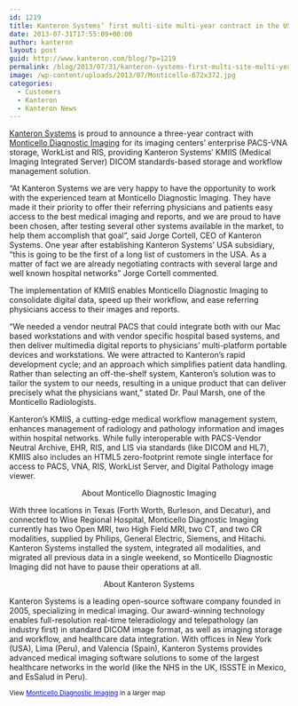 ```yaml
---
id: 1219
title: Kanteron Systems’ first multi-site multi-year contract in the USA
date: 2013-07-31T17:55:09+00:00
author: kanteron
layout: post
guid: http://www.kanteron.com/blog/?p=1219
permalink: /blog/2013/07/31/kanteron-systems-first-multi-site-multi-year-contract-in-the-usa/
image: /wp-content/uploads/2013/07/Monticello-672x372.jpg
categories:
  - Customers
  - Kanteron
  - Kanteron News
---
```

<a title="http://www.kanteron.com" href="http://www.kanteron.com" target="_blank">Kanteron Systems</a> is proud to announce a three-year contract with <a title="http://monticellodiagnosticimaging.com" href="http://monticellodiagnosticimaging.com" target="_blank">Monticello Diagnostic Imaging</a> for its imaging centers’ enterprise PACS-VNA storage, WorkList and RIS, providing Kanteron Systems’ KMIIS (Medical Imaging Integrated Server) DICOM standards-based storage and workflow management solution.

&#8220;At Kanteron Systems we are very happy to have the opportunity to work with the experienced team at Monticello Diagnostic Imaging. They have made it their priority to offer their referring physicians and patients easy access to the best medical imaging and reports, and we are proud to have been chosen, after testing several other systems available in the market, to help them accomplish that goal&#8221;, said Jorge Cortell, CEO of Kanteron Systems. One year after establishing Kanteron Systems&#8217; USA subsidiary, &#8220;this is going to be the first of a long list of customers in the USA. As a matter of fact we are already negotiating contracts with several large and well known hospital networks&#8221; Jorge Cortell commented.

The implementation of KMIIS enables Monticello Diagnostic Imaging to consolidate digital data, speed up their workflow, and ease referring physicians access to their images and reports.

&#8220;We needed a vendor neutral PACS that could integrate both with our Mac based workstations and with vendor specific hospital based systems, and then deliver multimedia digital reports to physicians&#8217; multi-platform portable devices and workstations. We were attracted to Kanteron&#8217;s rapid development cycle; and an approach which simplifies patient data handling. Rather than selecting an off-the-shelf system, Kanteron&#8217;s solution was to tailor the system to our needs, resulting in a unique product that can deliver precisely what the physicians want,&#8221; stated Dr. Paul Marsh, one of the Monticello Radiologists. 

Kanteron’s KMIIS, a cutting-edge medical workflow management system, enhances management of radiology and pathology information and images within hospital networks. While fully interoperable with PACS-Vendor Neutral Archive, EHR, RIS, and LIS via standards (like DICOM and HL7), KMIIS also includes an HTML5 zero-footprint remote single interface for access to PACS, VNA, RIS, WorkList Server, and Digital Pathology image viewer. 

<p style="text-align: center">
  About Monticello Diagnostic Imaging
</p>

With three locations in Texas (Forth Worth, Burleson, and Decatur), and connected to Wise Regional Hospital, Monticello Diagnostic Imaging currently has two Open MRI, two High Field MRI, two CT, and two CR modalities, supplied by Philips, General Electric, Siemens, and Hitachi. Kanteron Systems installed the system, integrated all modalities, and migrated all previous data in a single weekend, so Monticello Diagnostic Imaging did not have to pause their operations at all. 

<p style="text-align: center">
  About Kanteron Systems
</p>

Kanteron Systems is a leading open-source software company founded in 2005, specializing in medical imaging. Our award-winning technology enables full-resolution real-time teleradiology and telepathology (an industry first) in standard DICOM image format, as well as imaging storage and workflow, and healthcare data integration. With offices in New York (USA), Lima (Peru), and Valencia (Spain), Kanteron Systems provides advanced medical imaging software solutions to some of the largest healthcare networks in the world (like the NHS in the UK, ISSSTE in Mexico, and EsSalud in Peru). 

<small>View <a style="color: #0000ff;text-align: left" href="https://www.google.com/maps/ms?msa=0&msid=205321499680018009516.0004e2ab7c19f2b8e25e7&ie=UTF8&t=m&ll=32.916485,-97.237244&spn=0.806976,1.167297&z=9&source=embed">Monticello Diagnostic Imaging</a> in a larger map</small>